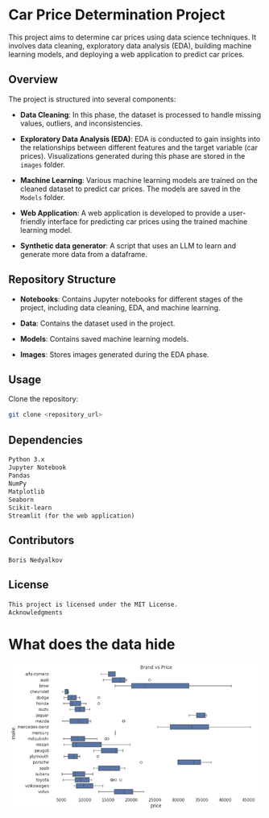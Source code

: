 # Car Price Determination Project

This project aims to determine car prices using data science techniques. It involves data cleaning, exploratory data analysis (EDA), building machine learning models, and deploying a web application to predict car prices.

## Overview

The project is structured into several components:

- **Data Cleaning**: In this phase, the dataset is processed to handle missing values, outliers, and inconsistencies.

- **Exploratory Data Analysis (EDA)**: EDA is conducted to gain insights into the relationships between different features and the target variable (car prices). Visualizations generated during this phase are stored in the `images` folder.

- **Machine Learning**: Various machine learning models are trained on the cleaned dataset to predict car prices. The models are saved in the `Models` folder.

- **Web Application**: A web application is developed to provide a user-friendly interface for predicting car prices using the trained machine learning model.

- **Synthetic data generator**: A script that uses an LLM to learn and generate more data from a dataframe.

## Repository Structure

- **Notebooks**: Contains Jupyter notebooks for different stages of the project, including data cleaning, EDA, and machine learning.

- **Data**: Contains the dataset used in the project.

- **Models**: Contains saved machine learning models.

- **Images**: Stores images generated during the EDA phase.

## Usage

Clone the repository:

   ```bash
   git clone <repository_url>
  ```

## Dependencies

    Python 3.x
    Jupyter Notebook
    Pandas
    NumPy
    Matplotlib
    Seaborn
    Scikit-learn
    Streamlit (for the web application)

## Contributors

    Boris Nedyalkov

## License
  
    This project is licensed under the MIT License.
    Acknowledgments


# What does the data hide

 ![Sample EDA Visualization](images/Brand_vs_Price.png)
